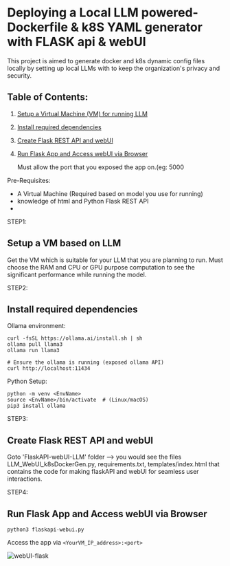 # Deploying a Local LLM powered- Dockerfile & k8S YAML generator with FLASK api & webUI 

This project is aimed to generate docker and k8s dynamic config files locally by setting up local LLMs with to keep the organization's privacy and security.

## Table of Contents:

1. [Setup a Virtual Machine (VM) for running LLM](#setup-a-VM-based-on-LLM)
2. [Install required dependencies](#install-required-dependencies)
3. [Create Flask REST API and webUI](#create-flask-rest-api-and-webui)
4. [Run Flask App and Access webUI via Browser](#run-the-flask-app-and-access-webui-via-browser)

   Must allow the port that you exposed the app on.(eg: 5000

Pre-Requisites:
- A Virtual Machine (Required based on model you use for running)
- knowledge of html and Python Flask REST API
-  
STEP1:
## Setup a VM based on LLM

Get the VM which is suitable for your LLM that you are planning to run. Must choose the RAM and CPU or GPU purpose computation to see the significant performance while running the model.

STEP2: 
## Install required dependencies

Ollama environment:
```
curl -fsSL https://ollama.ai/install.sh | sh
ollama pull llama3
ollama run llama3

# Ensure the ollama is running (exposed ollama API)
curl http://localhost:11434 
```
Python Setup:

```
python -m venv <EnvName>
source <EnvName>/bin/activate  # (Linux/macOS)
pip3 install ollama
```

STEP3: 
## Create Flask REST API and webUI

Goto 'FlaskAPI-webUI-LLM' folder --> you would see the files LLM_WebUI_k8sDockerGen.py, requirements.txt, templates/index.html that contains the code for making flaskAPI and webUI for seamless user interactions.

STEP4: 
## Run Flask App and Access webUI via Browser

```
python3 flaskapi-webui.py
```
Access the app via ```<YourVM_IP_address>:<port>```

![webUI-flask](https://github.com/user-attachments/assets/1f6a9baf-c005-4c7d-a0a1-39a2c1c8b72f)


